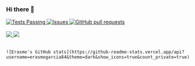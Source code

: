 ### Hi there 👋


  <p align="left">
    <a href="https://github.com/erasmogarcia84/erasmogarcia84/actions">
      <img alt="Tests Passing" src="https://github.com/anuraghazra/github-readme-stats/workflows/Test/badge.svg" />
    </a>
    <a href="https://github.com/erasmogarcia84/github-readme-stats/issues">
      <img alt="Issues" src="https://img.shields.io/github/issues/erasmogarcia84/github-readme-stats?color=0088ff" />
    </a>
    <a href="https://github.com/erasmogarcia84/github-readme-stats/pulls">
      <img alt="GitHub pull requests" src="https://img.shields.io/github/issues-pr/erasmogarcia84/github-readme-stats?color=0088ff" />
    </a>
    <br />
    <br />
    <a href="https://a.paddle.com/v2/click/16413/119403?link=1227">
      <img src="https://img.shields.io/badge/Supported%20by-VSCode%20Power%20User%20%E2%86%92-gray.svg?colorA=655BE1&colorB=4F44D6&style=for-the-badge"/>
    </a>
    <a href="https://a.paddle.com/v2/click/16413/119403?link=2345">
      <img src="https://img.shields.io/badge/Supported%20by-Node%20Cli.com%20%E2%86%92-gray.svg?colorA=61c265&colorB=4CAF50&style=for-the-badge"/>
    </a>
    <br />
    <br />
  </p>

    ![Erasmo's GitHub stats](https://github-readme-stats.vercel.app/api?username=erasmogarcia84&theme=dark&show_icons=true&count_private=true)


<!--
**erasmogarcia84/erasmogarcia84** is a ✨ _special_ ✨ repository because its `README.md` (this file) appears on your GitHub profile.

Here are some ideas to get you started:

- 🔭 I’m currently working on ...
- 🌱 I’m currently learning ...
- 👯 I’m looking to collaborate on ...
- 🤔 I’m looking for help with ...
- 💬 Ask me about ...
- 📫 How to reach me: ...
- 😄 Pronouns: ...
- ⚡ Fun fact: ...
-->

